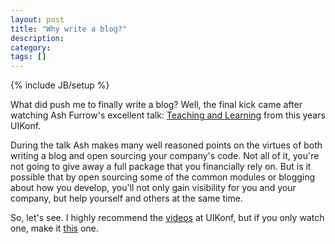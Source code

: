 ```yaml
---
layout: post
title: "Why write a blog?"
description: 
category: 
tags: []
---
```

{% include JB/setup %}

What did push me to finally write a blog? Well, the final kick came after watching Ash Furrow's excellent talk: [Teaching and Learning](https://youtu.be/SjjvnrqDjpM?list=PLdr22uU_wISpW6XI1J0S7Lp-X8Km-HaQW) from this years UIKonf. 

During the talk Ash makes many well reasoned points on the virtues of both writing a blog and open sourcing your company's code. Not all of it, you're not going to give away a full package that you financially rely on. But is it possible that by open sourcing some of the common modules or blogging about how you develop, you'll not only gain visibility for you and your company, but help yourself and others at the same time. 

So, let's see. I highly recommend the [videos](http://www.uikonf.com/videos/) at UIKonf, but if you only watch one, make it [this](https://youtu.be/SjjvnrqDjpM?list=PLdr22uU_wISpW6XI1J0S7Lp-X8Km-HaQW) one. 
